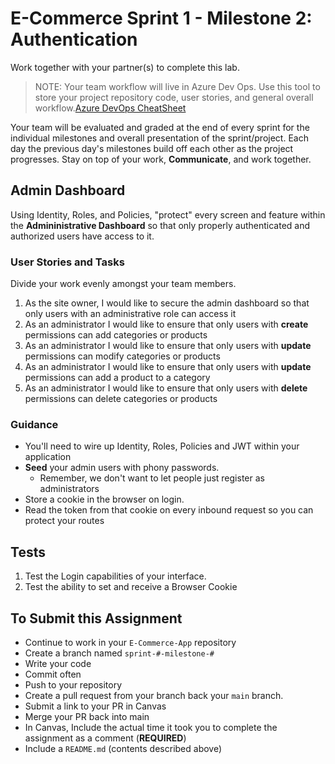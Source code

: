 # E-Commerce Sprint 1 - Milestone 2:  Authentication

Work together with your partner(s) to complete this lab.

> NOTE: Your team workflow will live in Azure Dev Ops. Use this tool to store your project repository code, user stories, and general overall workflow.[Azure DevOps CheatSheet](https://codefellows.github.io/code-401-dotnet-guide/curriculum/projects/ecommerce/azure-devops-cheatsheet)

Your team will be evaluated and graded at the end of every sprint for the individual milestones and overall presentation of the sprint/project. Each day the previous day's milestones build off each other as the project progresses. Stay on top of your work, **Communicate**, and work together.

## Admin Dashboard

Using Identity, Roles, and Policies, "protect" every screen and feature within the **Admininistrative Dashboard** so that only properly authenticated and authorized users have access to it.

### User Stories and Tasks

Divide your work evenly amongst your team members.

1. As the site owner, I would like to secure the admin dashboard so that only users with an administrative role can access it
1. As an administrator I would like to ensure that only users with **create** permissions can add categories or products
1. As an administrator I would like to ensure that only users with **update** permissions can modify categories or products
1. As an administrator I would like to ensure that only users with **update** permissions can add a product to a category
1. As an administrator I would like to ensure that only users with **delete** permissions can delete categories or products

### Guidance

- You'll need to wire up Identity, Roles, Policies and JWT within your application
- **Seed** your admin users with phony passwords.
  - Remember, we don't want to let people just register as administrators
- Store a cookie in the browser on login.
- Read the token from that cookie on every inbound request so you can protect your routes

## Tests

1. Test the Login capabilities of your interface.
1. Test the ability to set and receive a Browser Cookie

## To Submit this Assignment

- Continue to work in your `E-Commerce-App` repository
- Create a branch named `sprint-#-milestone-#`
- Write your code
- Commit often
- Push to your repository
- Create a pull request from your branch back your `main` branch.
- Submit a link to your PR in Canvas
- Merge your PR back into main
- In Canvas, Include the actual time it took you to complete the assignment as a comment (**REQUIRED**)
- Include a `README.md` (contents described above)
